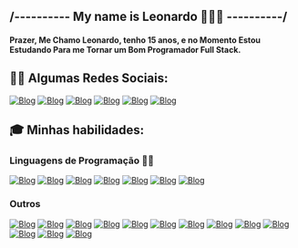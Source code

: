 ## /---------- My name is Leonardo 👨🏻‍💻 ----------/

#### Prazer, Me  Chamo Leonardo, tenho 15 anos, e no Momento Estou Estudando Para me Tornar um Bom Programador Full Stack.

## 🐱‍👤 Algumas Redes Sociais:
 [![Blog](https://img.shields.io/badge/WhatsApp-25D366?style=for-the-badge&logo=whatsapp&logoColor=white)](https://wa.me/5551981878350) [![Blog](https://img.shields.io/badge/Discord-7289DA?style=for-the-badge&logo=discord&logoColor=white)](https://discord.com/users/1142510902902526092) [![Blog](https://img.shields.io/badge/Instagram-E4405F?style=for-the-badge&logo=instagram&logoColor=white)](https://www.instagram.com/leors7_/) [![Blog](https://img.shields.io/badge/YouTube-FF0000?style=for-the-badge&logo=youtube&logoColor=white)](https://www.youtube.com/@Leo7-Dev) [![Blog](https://img.shields.io/badge/LinkedIn-0077B5?style=for-the-badge&logo=linkedin&logoColor=white)]() [![Blog](https://img.shields.io/badge/GitHub-100000?style=for-the-badge&logo=github&logoColor=white)](https://github.com/Leo7-Dev)

## 🎓 Minhas habilidades:

### Linguagens de Programação 👨‍💻
 [![Blog](https://img.shields.io/badge/HTML5-E34F26?style=for-the-badge&logo=html5&logoColor=white)](https://developer.mozilla.org/pt-BR/docs/Web/HTML) [![Blog](https://img.shields.io/badge/CSS3-1572B6?style=for-the-badge&logo=css3&logoColor=white)](https://developer.mozilla.org/pt-BR/docs/Web/CSS) [![Blog](https://img.shields.io/badge/JavaScript-F7DF1E?style=for-the-badge&logo=javascript&logoColor=black)](https://developer.mozilla.org/pt-BR/docs/Web/JavaScript) [![Blog](https://img.shields.io/badge/TypeScript-007ACC?style=for-the-badge&logo=typescript&logoColor=white)](https://tecnoblog.net/responde/o-que-e-typescript-guia-para-iniciantes/) [![Blog](https://img.shields.io/badge/Python-14354C?style=for-the-badge&logo=python&logoColor=white)](https://www.python.org/) [![Blog](https://img.shields.io/badge/PHP-777BB4?style=for-the-badge&logo=php&logoColor=white)](https://www.php.net/) [![Blog](https://img.shields.io/badge/MySQL-00000F?style=for-the-badge&logo=mysql&logoColor=white)](https://www.mysql.com/)

 ### Outros 

 [![Blog](https://img.shields.io/badge/React-20232A?style=for-the-badge&logo=react&logoColor=61DAFB)](https://pt-br.legacy.reactjs.org/)
 [![Blog](https://img.shields.io/badge/Node.js-43853D?style=for-the-badge&logo=node.js&logoColor=white)](https://nodejs.org/en) [![Blog](https://img.shields.io/badge/Bootstrap-563D7C?style=for-the-badge&logo=bootstrap&logoColor=white)](https://getbootstrap.com/) [![Blog](https://img.shields.io/badge/Figma-F24E1E?style=for-the-badge&logo=figma&logoColor=white)](https://www.figma.com/) [![Blog](https://img.shields.io/badge/Jest-323330?style=for-the-badge&logo=Jest&logoColor=white)](https://jestjs.io/pt-BR/) [![Blog](https://img.shields.io/badge/Visual_Studio_Code-0078D4?style=for-the-badge&logo=visual%20studio%20code&logoColor=white)](https://code.visualstudio.com/) [![Blog](https://img.shields.io/badge/Canva-%2300C4CC.svg?&style=for-the-badge&logo=Canva&logoColor=white)](https://www.canva.com/pt_br/) [![Blog](https://img.shields.io/badge/MongoDB-4EA94B?style=for-the-badge&logo=mongodb&logoColor=white)](https://www.mongodb.com/pt-br) [![Blog](https://img.shields.io/badge/GIT-E44C30?style=for-the-badge&logo=git&logoColor=white)](https://git-scm.com/) [![Blog](https://img.shields.io/badge/Express.js-404D59?style=for-the-badge)](https://expressjs.com/pt-br/) [![Blog](https://img.shields.io/badge/Redux-593D88?style=for-the-badge&logo=redux&logoColor=white)](https://redux.js.org/) [![Blog](https://img.shields.io/badge/MariaDB-003545?style=for-the-badge&logo=mariadb&logoColor=white)](https://mariadb.org/) [![Blog](https://img.shields.io/badge/Tailwind_CSS-38B2AC?style=for-the-badge&logo=tailwind-css&logoColor=white)](https://tailwindcss.com/)
